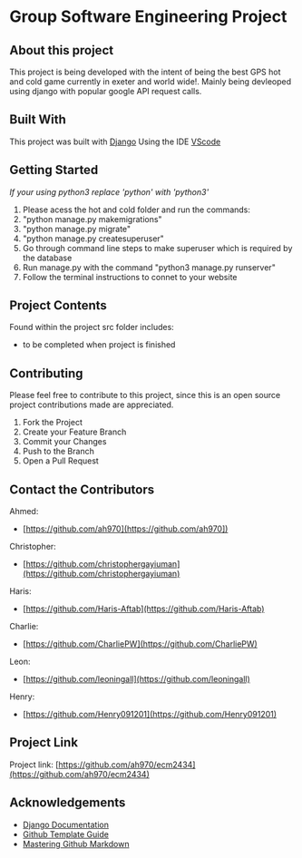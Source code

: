 # Group Software Engineering Project

## About this project
This project is being developed with the intent of being the best GPS hot and cold game currently in exeter and world wide!. Mainly being devleoped using django with popular google API request calls.  


## Built With
This project was built with [Django](https://www.djangoproject.com/)
Using the IDE [VScode](https://code.visualstudio.com/)


## Getting Started
*If your using python3 replace 'python' with 'python3'*
1. Please acess the hot and cold folder and run the commands:
2. "python manage.py makemigrations"
3. "python manage.py migrate"
4. "python manage.py createsuperuser"
5. Go through command line steps to make superuser which is required by the database
6. Run manage.py with the command "python3 manage.py runserver"
7. Follow the terminal instructions to connet to your website


 
## Project Contents
Found within the project src folder includes:
* to be completed when project is finished

## Contributing
Please feel free to contribute to this project, since this is an open source project contributions made are appreciated.
1. Fork the Project
2. Create your Feature Branch
3. Commit your Changes
4. Push to the Branch
5. Open a Pull Request

## Contact the Contributors
Ahmed:
- [https://github.com/ah970](https://github.com/ah970])

Christopher:
- [https://github.com/christophergayiuman](https://github.com/christophergayiuman)

Haris:
- [https://github.com/Haris-Aftab](https://github.com/Haris-Aftab)

Charlie:
- [https://github.com/CharliePW](https://github.com/CharliePW)

Leon:
- [https://github.com/leoningall](https://github.com/leoningall)

Henry:
- [https://github.com/Henry091201](https://github.com/Henry091201)


## Project Link 
Project link:
[https://github.com/ah970/ecm2434](https://github.com/ah970/ecm2434)

## Acknowledgements
* [Django Documentation](https://docs.djangoproject.com/en/4.0/)
* [Github Template Guide](https://github.com/othneildrew/Best-README-Template)
* [Mastering Github Markdown](https://guides.github.com/features/mastering-markdown/)
